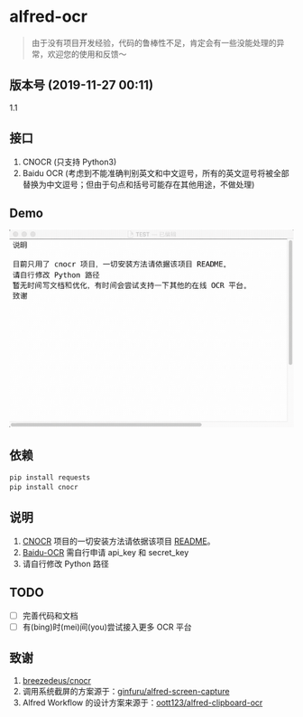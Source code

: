 # alfred-ocr

> 由于没有项目开发经验，代码的鲁棒性不足，肯定会有一些没能处理的异常，欢迎您的使用和反馈～

## 版本号 (2019-11-27 00:11)

1.1

## 接口

1. CNOCR (只支持 Python3)
2. Baidu OCR (考虑到不能准确判别英文和中文逗号，所有的英文逗号将被全部替换为中文逗号；但由于句点和括号可能存在其他用途，不做处理)

## Demo

![Demo](./demo.gif)

## 依赖

``` python
pip install requests
pip install cnocr
```

## 说明

1. [CNOCR](https://github.com/breezedeus/cnocr) 项目的一切安装方法请依据该项目 [README](https://github.com/breezedeus/cnocr/blob/master/README.md)。
2. [Baidu-OCR](https://ai.baidu.com/tech/ocr) 需自行申请 api_key 和 secret_key
3. 请自行修改 Python 路径

## TODO
- [ ] 完善代码和文档
- [ ] 有(bing)时(mei)间(you)尝试接入更多 OCR 平台

## 致谢

1. [breezedeus/cnocr](https://github.com/breezedeus/cnocr)
2. 调用系统截屏的方案源于：[ginfuru/alfred-screen-capture](https://github.com/ginfuru/alfred-screen-capture)
3. Alfred Workflow 的设计方案来源于：[oott123/alfred-clipboard-ocr](https://github.com/oott123/alfred-clipboard-ocr)